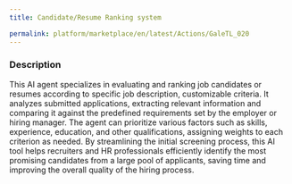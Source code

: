 ```yaml
---
title: Candidate/Resume Ranking system

permalink: platform/marketplace/en/latest/Actions/GaleTL_020
---
```

### Description

This AI agent specializes in evaluating and ranking job candidates or resumes according to specific job description, customizable criteria. It analyzes submitted applications, extracting relevant information and comparing it against the predefined requirements set by the employer or hiring manager. The agent can prioritize various factors such as skills, experience, education, and other qualifications, assigning weights to each criterion as needed. By streamlining the initial screening process, this AI tool helps recruiters and HR professionals efficiently identify the most promising candidates from a large pool of applicants, saving time and improving the overall quality of the hiring process.